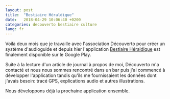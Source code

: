 ```yaml
---
layout: post
title:  "Bestiaire Héraldique"
date:   2018-04-29 10:06:40 +0200
categories: decouverto bestiaire culture
lang: fr
---
```



Voilà deux mois que je travaille avec l'association Découverto pour créer un système d'audioguide et depuis hier l'application [Bestiaire Héraldique](https://play.google.com/store/apps/details?id=com.bestiaireheraldique) est finalement disponible sur le Google Play.

Suite à la lecture d'un article de journal à propos de moi, Découverto m'a contacté et nous nous sommes rencontré dans un bar puis j'ai commencé à développer l'application tandis qu'ils me fournissaient les données dont j'avais besoin: tracé GPS, explications audio et autres illustrations.

Nous développons déjà la prochaine application ensemble.  
